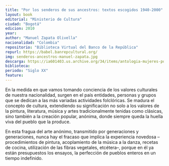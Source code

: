 ```yaml
---
title: "Por los senderos de sus ancestros: textos escogidos 1940-2000"
layout: book
editorial: "Ministerio de Cultura"
ciudad: "Bogotá"
edicion: 2010
year: 
author: "Manuel Zapata Olivella"
nacionalidad: "Colombia"
repositorio: "Biblioteca Virtual del Banco de la República"
repurl: https://babel.banrepcultural.org/
img: senderos-ancestros-manuel-zapata.jpg
descarga: https://ia601403.us.archive.org/34/items/antologia-mujeres-poetas-afrocolombianas_202109/Por%20los%20senderos%20de%20sus%20ancestros.pdf
biblioteca: 
periodo: "Siglo XX"
feature: 
---
```

 

En la medida en que vamos tomando conciencia de los valores culturales de nuestra nacionalidad, surgen en el país entidades, personas y grupos que se dedican a las más variadas actividades folclóricas. Se madura el concepto de cultura, extendiendo su significación no solo a los valores de la pintura, literatura, música y artes tradicionalmente tenidas como clásicas, sino también a la creación popular, anónima, donde siempre queda la huella viva del pueblo que la produce.
 
En esta fragua del arte anónimo, transmitido por generaciones y generaciones, nunca hay el fracaso que implica la experiencia novedosa –procedimientos de pintura, acoplamiento de la música a la danza, recetas de cocina, utilización de las fibras vegetales, etcétera–, porque en él ya están presupuestos los ensayos, la perfección de pueblos enteros en un tiempo indefinido.